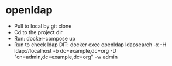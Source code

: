 # openldap
- Pull to local by git clone
- Cd to the project dir
- Run: docker-compose up
- Run to check ldap DIT: docker exec openldap ldapsearch -x -H ldap://localhost -b dc=example,dc=org -D "cn=admin,dc=example,dc=org" -w admin
